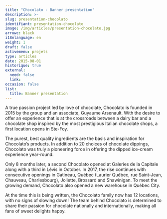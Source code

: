 ```yaml
---
title: "Chocolato - Banner presentation"
description: >-
slug: presentation-chocolato
identifiant: presentation-chocolato 
image: /img/articles/presentation-chocolato.jpg
arrowc: black
i18nlanguage: en
weight: 1
draft: false
activemenu: projets
type: articles
date: 2015-08-01
historique: true
external:
  need: false
  link:
occasion: false
list:
  title: Banner presentation
---
```

A true passion project led by love of chocolate, Chocolato is founded in 2015 by the group and an associate, Guyaume Arsenault. With the desire to offer an experience that is at the crossroads between a dairy bar and a chocolate shop inspired by the most prestigious Italian chocolate shops, a first location opens in Ste-Foy. 

The purest, best quality ingredients are the basis and inspiration for Chocolato’s products. In addition to 20 choices of chocolate dippings, Chocolato was truly a pioneering force in offering the dipped ice-cream experience year-round.

Only 8 months later, a second Chocolato opened at Galeries de la Capitale along with a third in Lévis in October. In 2017, the rise continues with consecutive openings in Gatineau, Québec (Laurier Québec, rue Saint-Jean, Chauveau, Charlesbourg), Joliette, Brossard and Shawinigan. To meet the growing demand, Chocolato also opened a new warehouse in Québec City. 

At the time this is being written, the Chocolato family now has 12 locations, with no signs of slowing down! The team behind Chocolato is determined to share their passion for chocolate nationally and internationally, making all fans of sweet delights happy.
